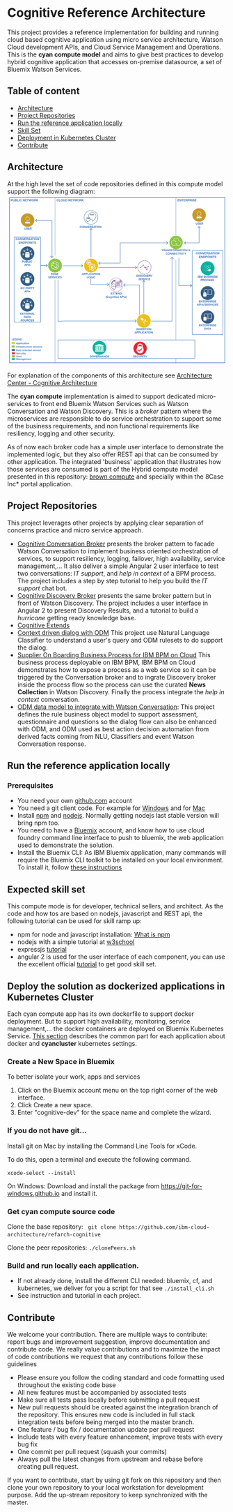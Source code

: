 # Cognitive Reference Architecture
This project provides a reference implementation for building and running cloud based cognitive application using micro service architecture, Watson Cloud development APIs, and Cloud Service Management and Operations. This is the **cyan compute model** and aims to give best practices to develop hybrid cognitive application that accesses on-premise datasource, a set of Bluemix Watson Services.
## Table of content
* [Architecture](https://github.com/ibm-cloud-architecture/refarch-cognitive#architecture)  
* [Project Repositories](https://github.com/ibm-cloud-architecture/refarch-cognitive#project-repositories)
* [Run the reference application locally](https://github.com/ibm-cloud-architecture/refarch-cognitive#run_the_reference_application_locally)
* [Skill Set](https://github.com/ibm-cloud-architecture/refarch-cognitive#expected_skill_set)
* [Deployment in Kubernetes Cluster](https://github.com/ibm-cloud-architecture/refarch-cognitive#deploy_the_solution_as_dockerized_applications_in_kubernetes_cluster)
* [Contribute](https://github.com/ibm-cloud-architecture/refarch-cognitive#contribute)

## Architecture
At the high level the set of code repositories defined in this compute model support the following diagram:
![](doc/cognitive-toplevelview.png)

For explanation of the components of this architecture see [Architecture Center - Cognitive Architecture](https://www.ibm.com/devops/method/content/architecture/cognitiveArchitecture#0_0)

The **cyan compute** implementation is aimed to support dedicated micro-services to front end Bluemix Watson Services such as Watson Conversation and Watson Discovery. This is a *broker* pattern where the microservices are responsible to do service orchestration to support some of the business requirements, and non functional requirements like resiliency, logging and other security.

As of now each broker code has a simple user interface to demonstrate the implemented logic, but they also offer REST api that can be consumed by other application. The integrated 'business' application that illustrates how those services are consumed is part of the Hybrid compute model presented in this repository: [brown compute](https://github.com/ibm-cloud-architecture/refarch-integration) and specially within the 8Case Inc* portal application.

## Project Repositories
This project leverages other projects by applying clear separation of concerns practice and micro service approach.
* [Cognitive Conversation Broker](https://github.com/ibm-cloud-architecture/refarch-cognitive-conversation-broker) presents the broker pattern to facade Watson Conversation to implement business oriented orchestration of services, to support resiliency, logging, failover, high availability, service management,... It also deliver a simple Angular 2 user interface to test two conversations: *IT support*, and *help in context* of a BPM process. The project includes a step by step tutorial to help you build the *IT support* chat bot.
* [Cognitive Discovery Broker](https://github.com/ibm-cloud-architecture/refarch-cognitive-discovery-broker) presents the same broker pattern but in front of Watson Discovery. The project includes a user interface in Angular 2 to present Discovery Results, and a tutorial to build a *hurricane* getting ready knowledge base.
* [Cognitive Extends](https://github.com/ibm-cloud-architecture/refarch-cognitive-extends)
* [Context driven dialog with ODM](https://github.com/ibm-cloud-architecture/context-driven-dialog) This project use Natural Language Classifier to understand a user's query and ODM rulesets to do support the dialog.
 * [Supplier On Boarding Business Process for IBM BPM on Cloud](https://github.com/ibm-cloud-architecture/refarch-cognitive-supplier-process) This business process deployable on IBM BPM, IBM BPM on Cloud demonstrates how to expose a process as a web service so it can be triggered by the Conversation broker and to ingrate Discovery broker inside the process flow so the process can use the curated **News Collection** in Watson Discovery. Finally the process integrate the *help in context* conversation.
* [ODM data model to integrate with Watson Conversation](https://github.com/ibm-cloud-architecture/refarch-cognitive-odm-model): This project defines the rule business object model to support assessment, questionnaire and questions so the dialog flow can also be enhanced with ODM, and ODM used as best action decision automation from derived facts coming from NLU, Classifiers and event Watson Conversation response.

## Run the reference application locally

### Prerequisites
* You need your own [github.com](http://github.com) account
* You need a git client code. For example for [Windows](https://git-scm.com/download/win) and for [Mac](https://git-scm.com/download/mac)
* Install [npm](https://www.npmjs.com/get-npm) and [nodejs](). Normally getting nodejs last stable version will bring npm too.
* You need to have a [Bluemix](http://bluemix.net) account, and know how to use cloud foundry command line interface to push to bluemix, the web application used to demonstrate the solution.
* Install the Bluemix CLI: As IBM Bluemix application, many commands will require the Bluemix CLI toolkit to be installed on your local environment. To install it, follow [these instructions](https://console.ng.bluemix.net/docs/cli/index.html#cli)

## Expected skill set
This compute mode is for developer, technical sellers, and architect. As the code and how tos are based on nodejs, javascript and REST api, the following tutorial can be used for skill ramp up:
* npm for node and javascript installation: [What is npm](https://docs.npmjs.com/getting-started/what-is-npm)
* nodejs with a simple tutorial at [w3school](https://www.w3schools.com/nodejs/)
* expressjs [tutorial](https://www.tutorialspoint.com/nodejs/nodejs_express_framework.htm)
* angular 2 is used for the user interface of each component, you can use the excellent official [tutorial](https://angular.io/docs/ts/latest/tutorial/) to get good skill set.

## Deploy the solution as dockerized applications in Kubernetes Cluster
Each cyan compute app has its own dockerfile to support docker deployment. But to support high availability, monitoring, service management,... the docker containers are deployed on Bluemix Kubernetes Service. [This section](doc/cyancluster.md) describes the common part for each application about docker and **cyancluster** kubernetes settings.

### Create a New Space in Bluemix
To better isolate your work, apps and services
1. Click on the Bluemix account menu on the top right corner of the web interface.
2. Click Create a new space.
3. Enter "cognitive-dev" for the space name and complete the wizard.

### If you do not have git...
Install git on Mac by installing the Command Line Tools for xCode.

To do this, open a terminal and execute the following command.
```
xcode-select --install
```

On Windows:
Download and install the package from https://git-for-windows.github.io and install it.

### Get cyan compute source code

Clone the base repository: ``` git clone https://github.com/ibm-cloud-architecture/refarch-cognitive```

Clone the peer repositories: ```./clonePeers.sh```  

### Build and run locally each application.
* If not already done, install the different CLI needed: bluemix, cf, and kubernetes, we deliver for you a script for that see `./install_cli.sh`
* See instruction and tutorial in each project.

## Contribute
We welcome your contribution. There are multiple ways to contribute: report bugs and improvement suggestion, improve documentation and contribute code.
We really value contributions and to maximize the impact of code contributions we request that any contributions follow these guidelines
* Please ensure you follow the coding standard and code formatting used throughout the existing code base
* All new features must be accompanied by associated tests
* Make sure all tests pass locally before submitting a pull request
* New pull requests should be created against the integration branch of the repository. This ensures new code is included in full stack integration tests before being merged into the master branch.
* One feature / bug fix / documentation update per pull request
* Include tests with every feature enhancement, improve tests with every bug fix
* One commit per pull request (squash your commits)
* Always pull the latest changes from upstream and rebase before creating pull request.

If you want to contribute, start by using git fork on this repository and then clone your own repository to your local workstation for development purpose. Add the up-stream repository to keep synchronized with the master.
